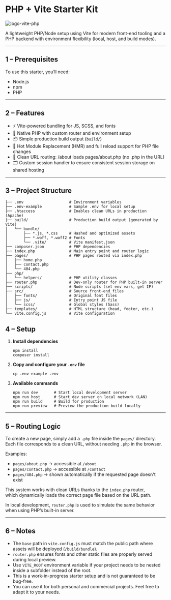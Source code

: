 # PHP + Vite Starter Kit

![logo-vite-php](https://github.com/user-attachments/assets/096f7c33-46af-4c54-bf2f-8d7a641fb2a4)

A lightweight PHP/Node setup using Vite for modern front-end tooling and a PHP backend with environment flexibility (local, host, and build modes).

---

## 1 – Prerequisites

To use this starter, you’ll need:

- Node.js
- npm
- PHP

---

## 2 – Features

- ⚡ Vite-powered bundling for JS, SCSS, and fonts
- 🐘 Native PHP with custom router and environment setup
- 📦 Simple production build output (`build/`)
- 🔁 Hot Module Replacement (HMR) and full reload support for PHP file changes
- 🧭 Clean URL routing: /about loads pages/about.php (no .php in the URL)
- 🗂️ Custom session handler to ensure consistent session storage on shared hosting 

---

## 3 – Project Structure

    ├── .env                    # Environment variables
    ├── .env-example            # Sample .env for local setup
    ├── .htaccess               # Enables clean URLs in production (Apache)
    ├── build/                  # Production build output (generated by Vite)
    │   └── bundle/
    │       ├── *.js, *.css     # Hashed and optimized assets
    │       ├── *.woff, *.woff2 # Fonts
    │       └── .vite/          # Vite manifest.json
    ├── composer.json           # PHP dependencies
    ├── index.php               # Main entry point and router logic
    ├── pages/                  # PHP pages routed via index.php
    │   ├── home.php
    │   ├── contact.php
    │   └── 404.php
    ├── php/
    │   └── helpers/            # PHP utility classes
    ├── router.php              # Dev-only router for PHP built-in server
    ├── scripts/                # Node scripts (set env vars, get IP)
    ├── src/                    # Source front-end files
    │   ├── fonts/              # Original font files
    │   ├── js/                 # Entry point JS file
    │   └── scss/               # Global styles (Sass)
    ├── templates/              # HTML structure (head, footer, etc.)
    └── vite.config.js          # Vite configuration


## 4 – Setup

1. **Install dependencies**

       npm install
       composer install

2. **Copy and configure your `.env` file**

       cp .env-example .env

3. **Available commands**

       npm run dev       # Start local development server
       npm run host      # Start dev server on local network (LAN)
       npm run build     # Build for production
       npm run preview   # Preview the production build locally

---

## 5 – Routing Logic

To create a new page, simply add a `.php` file inside the `pages/` directory.  
Each file corresponds to a clean URL, without needing `.php` in the browser.

Examples:
- `pages/about.php` → accessible at `/about`
- `pages/contact.php` → accessible at `/contact`
- `pages/404.php` → shown automatically if the requested page doesn't exist

This system works with clean URLs thanks to the `index.php` router,  
which dynamically loads the correct page file based on the URL path.

In local development, `router.php` is used to simulate the same behavior when using PHP’s built-in server.

---

## 6 – Notes

- The `base` path in `vite.config.js` must match the public path where assets will be deployed (`/build/bundle`).
- `router.php` ensures fonts and other static files are properly served during local preview.
- Use `VITE_ROOT` environment variable if your project needs to be nested inside a subfolder instead of the root.
- This is a work-in-progress starter setup and is not guaranteed to be bug-free.
- You can use it for both personal and commercial projects. Feel free to adapt it to your needs.
